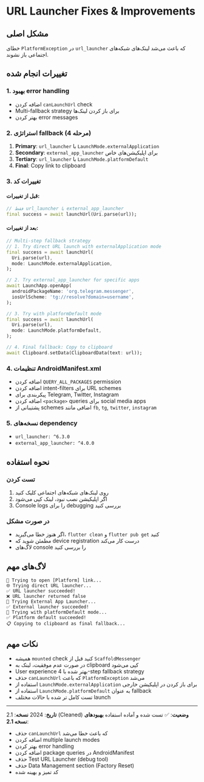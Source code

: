 # URL Launcher Fixes & Improvements

## مشکل اصلی
خطای `PlatformException` در `url_launcher` که باعث می‌شد لینک‌های شبکه‌های اجتماعی باز نشوند.

## تغییرات انجام شده

### 1. بهبود error handling
- اضافه کردن `canLaunchUrl` check
- Multi-fallback strategy برای باز کردن لینک‌ها
- بهتر کردن error messages

### 2. استراتژی fallback (4 مرحله)
1. **Primary**: `url_launcher` با `LaunchMode.externalApplication`
2. **Secondary**: `external_app_launcher` برای اپلیکیشن‌های خاص
3. **Tertiary**: `url_launcher` با `LaunchMode.platformDefault`
4. **Final**: Copy link to clipboard

### 3. تغییرات کد

#### قبل از تغییرات:
```dart
// فقط url_launcher یا external_app_launcher
final success = await launchUrl(Uri.parse(url));
```

#### بعد از تغییرات:
```dart
// Multi-step fallback strategy
// 1. Try direct URL launch with externalApplication mode
final success = await launchUrl(
  Uri.parse(url),
  mode: LaunchMode.externalApplication,
);

// 2. Try external_app_launcher for specific apps
await LaunchApp.openApp(
  androidPackageName: 'org.telegram.messenger',
  iosUrlScheme: 'tg://resolve?domain=username',
);

// 3. Try with platformDefault mode
final success = await launchUrl(
  Uri.parse(url),
  mode: LaunchMode.platformDefault,
);

// 4. Final fallback: Copy to clipboard
await Clipboard.setData(ClipboardData(text: url));
```

### 4. تنظیمات AndroidManifest.xml
- اضافه کردن `QUERY_ALL_PACKAGES` permission
- اضافه کردن intent-filters برای URL schemes
- پیکربندی برای Telegram, Twitter, Instagram
- اضافه کردن `<package>` queries برای social media apps
- پشتیبانی از schemes اضافی مانند `fb`, `tg`, `twitter`, `instagram`

### 5. نسخه‌های dependency
- `url_launcher: ^6.3.0`
- `external_app_launcher: ^4.0.0`

## نحوه استفاده

### تست کردن
1. روی لینک‌های شبکه‌های اجتماعی کلیک کنید
2. اگر اپلیکیشن نصب نبود، لینک کپی می‌شود
3. Console logs را برای debugging بررسی کنید

### در صورت مشکل
- اگر هنوز خطا می‌گیرید، `flutter clean` و `flutter pub get` کنید
- مطمئن شوید که device registration درست کار می‌کند
- لاگ‌های console را بررسی کنید

## لاگ‌های مهم
```
🔗 Trying to open [Platform] link...
🌐 Trying direct URL launcher...
✅ URL launcher succeeded!
❌ URL launcher returned false
📱 Trying External App Launcher...
✅ External launcher succeeded!
🔄 Trying with platformDefault mode...
✅ Platform default succeeded!
📋 Copying to clipboard as final fallback...
```

## نکات مهم
- همیشه `mounted` check کنید قبل از `ScaffoldMessenger`
- در صورت عدم موفقیت، لینک به clipboard کپی می‌شود
- User experience بهتر شده با 4-step fallback strategy
- حذف `canLaunchUrl` که باعث `PlatformException` می‌شد
- استفاده از `LaunchMode.externalApplication` برای باز کردن در اپلیکیشن خارجی
- استفاده از `LaunchMode.platformDefault` به عنوان fallback
- تست کامل تر شده با حالات مختلف launch

---
**تاریخ**: 2024
**نسخه**: 2.1 (Cleaned)
**وضعیت**: ✅ تست شده و آماده استفاده
**بهبودهای نسخه 2.1**: 
- حذف `canLaunchUrl` که باعث خطا می‌شد
- اضافه کردن multiple launch modes
- بهتر کردن error handling
- اضافه کردن package queries در AndroidManifest
- حذف Test URL Launcher (debug tool)
- حذف Data Management section (Factory Reset)
- کد تمیز و بهینه شده 